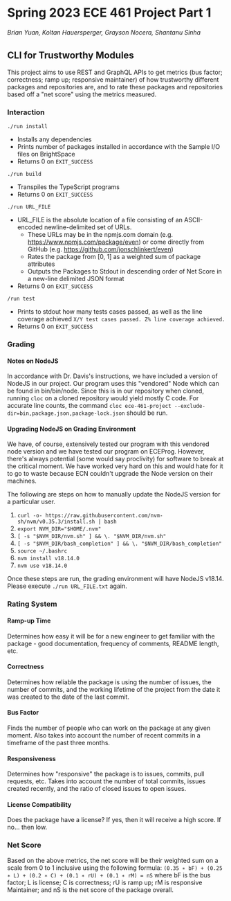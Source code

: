 # Spring 2023 ECE 461 Project Part 1
###### Brian Yuan, Koltan Hauersperger, Grayson Nocera, Shantanu Sinha
## CLI for Trustworthy Modules
This project aims to use REST and GraphQL APIs to get metrics (bus factor; correctness; ramp up; responsive maintainer) of how trustworthy different packages and repositories are, and to rate these packages and repositories based off a "net score" using the metrics measured.

### Interaction

```./run install```
- Installs any dependencies
- Prints number of packages installed in accordance with the Sample I/O files on BrightSpace
- Returns 0 on `EXIT_SUCCESS`

```./run build ```
- Transpiles the TypeScript programs
- Returns 0 on `EXIT_SUCCESS`

```./run URL_FILE```
- URL_FILE is the absolute location of a file consisting of an ASCII-encoded newline-delimited set of URLs.
    - These URLs may be in the npmjs.com domain (e.g. https://www.npmjs.com/package/even) or come directly from GitHub (e.g. https://github.com/jonschlinkert/even)
    - Rates the package from [0, 1] as a weighted sum of package attributes
    - Outputs the Packages to Stdout in descending order of Net Score in a new-line delimited JSON format
- Returns 0 on `EXIT_SUCCESS`

```/run test```
- Prints to stdout how many tests cases passed, as well as the line coverage achieved
 `X/Y test cases passed. Z% line coverage achieved.`
- Returns 0 on `EXIT_SUCCESS`

### Grading
#### Notes on NodeJS
In accordance with Dr. Davis's instructions, we have included a version of NodeJS in our project. Our program uses this "vendored" Node which can be found in bin/bin/node. Since this is in our repository when cloned, running `cloc` on a cloned repository would yield mostly C code. For accurate line counts, the command `cloc ece-461-project --exclude-dir=bin,package.json,package-lock.json` should be run.


#### Upgrading NodeJS on Grading Environment
We have, of course, extensively tested our program with this vendored node version and we have tested our program on ECEProg. However, there's always potential (some would say proclivity) for software to break at the critical moment. We have worked very hard on this and would hate for it to go to waste because ECN couldn't upgrade the Node version on their machines.

The following are steps on how to manually update the NodeJS version for a particular user.

1. `curl -o- https://raw.githubusercontent.com/nvm-sh/nvm/v0.35.3/install.sh | bash`
2. `export NVM_DIR="$HOME/.nvm"`
3. `[ -s "$NVM_DIR/nvm.sh" ] && \. "$NVM_DIR/nvm.sh"`
4. `[ -s "$NVM_DIR/bash_completion" ] && \. "$NVM_DIR/bash_completion"`
5. `source ~/.bashrc`
6. `nvm install v18.14.0`
7. `nvm use v18.14.0`

Once these steps are run, the grading environment will have NodeJS v18.14. Please execute `./run URL_FILE.txt` again.

### Rating System
#### Ramp-up Time
Determines how easy it will be for a new engineer to get familiar with the package - good documentation, frequency of comments, README length, etc.
#### Correctness
Determines how reliable the package is using the number of issues, the number of commits, and the working lifetime of the project from the date it was created to the date of the last commit.
#### Bus Factor
Finds the number of people who can work on the package at any given moment. Also takes into account the number of recent commits in a timeframe of the past three months.
#### Responsiveness
Determines how "responsive" the package is to issues, commits, pull requests, etc. Takes into account the number of total commits, issues created recently, and the ratio of closed issues to open issues.
#### License Compatibility
Does the package have a license? If yes, then it will receive a high score. If no... then low. 

### Net Score
Based on the above metrics, the net score will be their weighted sum on a scale from 0 to 1 inclusive using the following formula: 
```(0.35 ∗ bF) + (0.25 ∗ L) + (0.2 ∗ C) + (0.1 ∗ rU) + (0.1 ∗ rM) = nS```
where bF is the bus factor; L is license; C is correctness; rU is ramp up; rM is responsive Maintainer; and nS is the net score of the package overall.